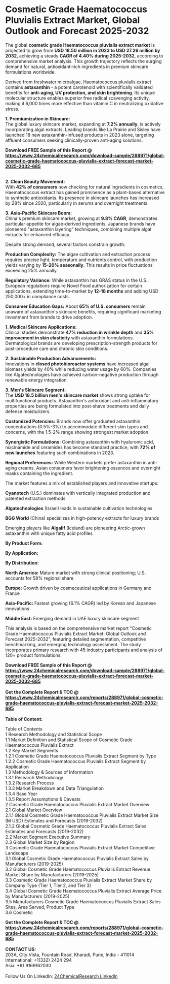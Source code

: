 <h1>Cosmetic Grade Haematococcus Pluvialis Extract Market, Global Outlook and Forecast 2025-2032</h1><p>The global <strong>cosmetic grade Haematococcus pluvialis extract market</strong> is projected to grow from <strong>USD 18.50 million in 2023 to USD 27.26 million by 2032</strong>, achieving a steady <strong>CAGR of 4.40% during 2025-2032</strong>, according to comprehensive market analysis. This growth trajectory reflects the surging demand for natural, antioxidant-rich ingredients in premium skincare formulations worldwide.</p><p>Derived from freshwater microalgae, Haematococcus pluvialis extract contains <strong>astaxanthin</strong> - a potent carotenoid with scientifically validated benefits for <strong>anti-aging, UV protection, and skin brightening</strong>. Its unique molecular structure enables superior free radical scavenging activity, making it 6,000 times more effective than vitamin C in neutralizing oxidative stress.</p><p><strong>1. Premiumization in Skincare:</strong><br>
The global luxury skincare market, expanding at <strong>7.2% annually</strong>, is actively incorporating algal extracts. Leading brands like La Prairie and Sisley have launched 18 new astaxanthin-infused products in 2023 alone, targeting affluent consumers seeking clinically-proven anti-aging solutions.</p><div><b>Download FREE Sample of this Report @ 
            <a href="https://www.24chemicalresearch.com/download-sample/288971/global-cosmetic-grade-haematococcus-pluvialis-extract-forecast-market-2025-2032-685">
            https://www.24chemicalresearch.com/download-sample/288971/global-cosmetic-grade-haematococcus-pluvialis-extract-forecast-market-2025-2032-685</a></b></div><br><p><strong>2. Clean Beauty Movement:</strong><br>
With <strong>42% of consumers</strong> now checking for natural ingredients in cosmetics, Haematococcus extract has gained prominence as a plant-based alternative to synthetic antioxidants. Its presence in skincare launches has increased by 28% since 2020, particularly in serums and overnight treatments.</p><p><strong>3. Asia-Pacific Skincare Boom:</strong><br>
China's premium skincare market, growing at <strong>9.8% CAGR</strong>, demonstrates particular appetite for algae-derived ingredients. Japanese brands have pioneered "astaxanthin layering" techniques, combining multiple algal extracts for enhanced efficacy.</p><p>Despite strong demand, several factors constrain growth:</p><p><strong>Production Complexity:</strong> The algae cultivation and extraction process requires precise light, temperature and nutrients control, with production yields varying by <strong>15-20% seasonally</strong>. This results in price fluctuations exceeding 25% annually.</p><p><strong>Regulatory Variance:</strong> While astaxanthin has GRAS status in the U.S., European regulations require Novel Food authorization for certain applications, extending time-to-market by <strong>12-18 months</strong> and adding USD 250,000+ in compliance costs.</p><p><strong>Consumer Education Gaps:</strong> About <strong>65% of U.S. consumers</strong> remain unaware of astaxanthin's skincare benefits, requiring significant marketing investment from brands to drive adoption.</p><p><strong>1. Medical Skincare Applications:</strong><br>
Clinical studies demonstrate <strong>47% reduction in wrinkle depth</strong> and <strong>35% improvement in skin elasticity</strong> with astaxanthin formulations. Dermatological brands are developing prescription-strength products for post-procedure care and chronic skin conditions.</p><p><strong>2. Sustainable Production Advancements:</strong><br>
Innovations in <strong>closed photobioreactor systems</strong> have increased algal biomass yields by 40% while reducing water usage by 60%. Companies like Algatechnologies have achieved carbon-negative production through renewable energy integration.</p><p><strong>3. Men's Skincare Segment:</strong><br>
The <strong>USD 18.5 billion men's skincare market</strong> shows strong uptake for multifunctional products. Astaxanthin's antioxidant and anti-inflammatory properties are being formulated into post-shave treatments and daily defense moisturizers.</p><p><strong>Customized Potencies:</strong> Brands now offer graduated astaxanthin concentrations (0.5%-3%) to accommodate different skin types and concerns, with the 1.5-2% range showing strongest market adoption.</p><p><strong>Synergistic Formulations:</strong> Combining astaxanthin with hyaluronic acid, niacinamide and ceramides has become standard practice, with <strong>72% of new launches</strong> featuring such combinations in 2023.</p><p><strong>Regional Preferences:</strong> While Western markets prefer astaxanthin in anti-aging creams, Asian consumers favor brightening essences and overnight masks containing the ingredient.</p><p>The market features a mix of established players and innovative startups:</p><p><strong>Cyanotech</strong> (U.S.) dominates with vertically integrated production and patented extraction methods</p><p><strong>Algatechnologies</strong> (Israel) leads in sustainable cultivation technologies</p><p><strong>BGG World</strong> (China) specializes in high-potency extracts for luxury brands</p><p>Emerging players like <strong>Algalif</strong> (Iceland) are pioneering Arctic-grown astaxanthin with unique fatty acid profiles</p><p><strong>By Product Form:</strong></p><p><strong>By Application:</strong></p><p><strong>By Distribution:</strong></p><p><strong>North America:</strong> Mature market with strong clinical positioning; U.S. accounts for 58% regional share</p><p><strong>Europe:</strong> Growth driven by cosmeceutical applications in Germany and France</p><p><strong>Asia-Pacific:</strong> Fastest growing (6.1% CAGR) led by Korean and Japanese innovations</p><p><strong>Middle East:</strong> Emerging demand in UAE luxury skincare segment</p><p>This analysis is based on the comprehensive market report "Cosmetic Grade Haematococcus Pluvialis Extract Market: Global Outlook and Forecast 2025-2032", featuring detailed segmentation, competitive benchmarking, and emerging technology assessment. The study incorporates primary research with 45 industry participants and analysis of 120+ product formulations.</p><div><b>Download FREE Sample of this Report @ 
            <a href="https://www.24chemicalresearch.com/download-sample/288971/global-cosmetic-grade-haematococcus-pluvialis-extract-forecast-market-2025-2032-685">
            https://www.24chemicalresearch.com/download-sample/288971/global-cosmetic-grade-haematococcus-pluvialis-extract-forecast-market-2025-2032-685</a></b></div><br><div><b>Get the Complete Report & TOC @ 
            <a href="https://www.24chemicalresearch.com/reports/288971/global-cosmetic-grade-haematococcus-pluvialis-extract-forecast-market-2025-2032-685">
            https://www.24chemicalresearch.com/reports/288971/global-cosmetic-grade-haematococcus-pluvialis-extract-forecast-market-2025-2032-685</a></b></div><br>
            <b>Table of Content:</b><p>Table of Contents<br />
1 Research Methodology and Statistical Scope<br />
1.1 Market Definition and Statistical Scope of Cosmetic Grade Haematococcus Pluvialis Extract<br />
1.2 Key Market Segments<br />
1.2.1 Cosmetic Grade Haematococcus Pluvialis Extract Segment by Type<br />
1.2.2 Cosmetic Grade Haematococcus Pluvialis Extract Segment by Application<br />
1.3 Methodology & Sources of Information<br />
1.3.1 Research Methodology<br />
1.3.2 Research Process<br />
1.3.3 Market Breakdown and Data Triangulation<br />
1.3.4 Base Year<br />
1.3.5 Report Assumptions & Caveats<br />
2 Cosmetic Grade Haematococcus Pluvialis Extract Market Overview<br />
2.1 Global Market Overview<br />
2.1.1 Global Cosmetic Grade Haematococcus Pluvialis Extract Market Size (M USD) Estimates and Forecasts (2019-2032)<br />
2.1.2 Global Cosmetic Grade Haematococcus Pluvialis Extract Sales Estimates and Forecasts (2019-2032)<br />
2.2 Market Segment Executive Summary<br />
2.3 Global Market Size by Region<br />
3 Cosmetic Grade Haematococcus Pluvialis Extract Market Competitive Landscape<br />
3.1 Global Cosmetic Grade Haematococcus Pluvialis Extract Sales by Manufacturers (2019-2025)<br />
3.2 Global Cosmetic Grade Haematococcus Pluvialis Extract Revenue Market Share by Manufacturers (2019-2025)<br />
3.3 Cosmetic Grade Haematococcus Pluvialis Extract Market Share by Company Type (Tier 1, Tier 2, and Tier 3)<br />
3.4 Global Cosmetic Grade Haematococcus Pluvialis Extract Average Price by Manufacturers (2019-2025)<br />
3.5 Manufacturers Cosmetic Grade Haematococcus Pluvialis Extract Sales Sites, Area Served, Product Type<br />
3.6 Cosmetic </p><div><b>Get the Complete Report & TOC @ 
            <a href="https://www.24chemicalresearch.com/reports/288971/global-cosmetic-grade-haematococcus-pluvialis-extract-forecast-market-2025-2032-685">
            https://www.24chemicalresearch.com/reports/288971/global-cosmetic-grade-haematococcus-pluvialis-extract-forecast-market-2025-2032-685</a></b></div><br><b>CONTACT US:</b><br>
            203A, City Vista, Fountain Road, Kharadi, Pune, India - 411014<br>
            International: +1(332) 2424 294<br>
            Asia: +91 9169162030 <br><br>
            Follow Us On LinkedIn: <a href="https://www.linkedin.com/company/24chemicalresearch/">24ChemicalResearch LinkedIn</a>
